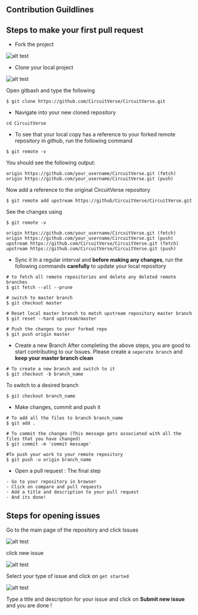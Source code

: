 ## Contribution Guildlines
## Steps to make your first pull request
- Fork the project

![alt test](https://help.github.com/assets/images/help/repository/fork_button.jpg)

- Clone your local project

![alt test](https://help.github.com/assets/images/help/repository/https-url-clone.png)

Open gitbash and type the following
```
$ git clone https://github.com/CircuitVerse/CircuitVerse.git
```
- Navigate into your new cloned repository
```
cd CircuitVerse
```
- To see that your local copy has a reference to your forked remote repository in github, run the following command
```
$ git remote -v
```
You should see the following output:
```
origin https://github.com/your_username/CircuitVerse.git (fetch)
origin https://github.com/your_username/CircuitVerse.git (push)
```
Now add a reference to the original CircuitVerse repository
```
$ git remote add upstream https://github/CircuitVerse/CircuitVerse.git
```
See the changes using
```
$ git remote -v
```
```
origin https://github.com/your_username/CircuitVerse.git (fetch)
origin https://github.com/your_username/CircuitVerse.git (push)
upstream https://github.com/CircuitVerse/CircuitVerse.git (fetch)
upstream https://github.com/CircuitVerse/CircuitVerse.git (push)
```
- Sync it
In a regular interval and **before making any changes**, run the following commands **carefully** to update your local repository
```
# to fetch all remote repositories and delete any deleted remote branches
$ git fetch --all --prune

# switch to master branch
$ git checkout master

# Reset local master branch to match upstream repository master branch
$ git reset --hard upstream/master

# Push the changes to your forked repo
$ git push origin master
```
- Create a new Branch
After completing the above steps, you are good to start contributing to our Issues. Please create a ```seperate branch``` and **keep your master branch clean**
```
# To create a new branch and switch to it
$ git checkout -b branch_name
```
To switch to a desired branch
```
$ git checkout branch_name
```
- Make changes, commit and push it 
```
# To add all the files to branch branch_name
$ git add .

# To commit the changes (This message gets associated with all the files that you have changed)
$ git commit -m 'commit message'

#To push your work to your remote repository
$ git push -u origin branch_name
```
- Open a pull request : The final step 
```
- Go to your repository in browser
- Click on compare and pull requests
- Add a title and description to your pull request
- And its done!
```

## Steps for opening issues
Go to the main page of the repository and click Issues

![alt test](https://help.github.com/assets/images/help/repository/repo-tabs-issues.png)

click new issue

![alt test](https://help.github.com/assets/images/help/issues/new_issues_button.png)

Select your type of issue and click on ```get started```

![alt test](https://help.github.com/assets/images/help/issues/issue_template_get_started_button.png)

Type a title and description for your issue and click on **Submit new issue** and you are done !

